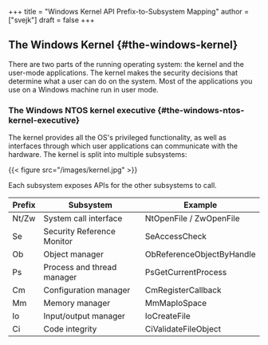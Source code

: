 +++
title = "Windows Kernel API Prefix-to-Subsystem Mapping"
author = ["svejk"]
draft = false
+++

## The Windows Kernel {#the-windows-kernel}

There are two parts of the running operating system: the kernel and the user-mode applications. The kernel makes the security decisions that determine what a user can do on the system. Most of the applications you use on a Windows machine run in user mode.


### The Windows NTOS kernel executive {#the-windows-ntos-kernel-executive}

The kernel provides all the OS's privileged functionality, as well as interfaces through which user applications can communicate with the hardware.  The kernel is split into multiple subsystems:

{{< figure src="/images/kernel.jpg" >}}

Each subsystem exposes APIs for the other subsystems to call.

| Prefix | Subsystem                  | Example                   |
|--------|----------------------------|---------------------------|
| Nt/Zw  | System call interface      | NtOpenFile / ZwOpenFile   |
| Se     | Security Reference Monitor | SeAccessCheck             |
| Ob     | Object manager             | ObReferenceObjectByHandle |
| Ps     | Process and thread manager | PsGetCurrentProcess       |
| Cm     | Configuration manager      | CmRegisterCallback        |
| Mm     | Memory manager             | MmMapIoSpace              |
| Io     | Input/output manager       | IoCreateFile              |
| Ci     | Code integrity             | CiValidateFileObject      |
